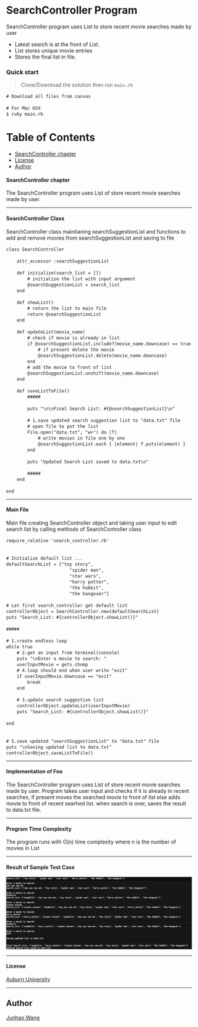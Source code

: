 # SearchController Program 

SearchController program uses List to store recent movie searches made by user

* Latest search is at the front of List.
* List stores unique movie entries
* Stores the final list in file.

### Quick start

> Clone/Download the solution then run `main.rb`

```
# Download all files from canvas

# For Mac OSX
$ ruby main.rb

```

# Table of Contents
* [SearchController chapter](#SearchController-chapter)
* [License](#license)
* [Author](#author)

#### SearchController chapter

The SearchController program uses List of store recent movie searches made by user.

___


#### SearchController Class

SearchController class maintianing searchSuggestionList and functions to 
add and remove movies from searchSuggestionList and saving to file

```
class SearchController

	attr_accessor :searchSuggestionList

	def initialize(search_list = [])
		# initialize the list with input argument
		@searchSuggestionList = search_list
  	end

	def showList()
		# return the list to main file
		return @searchSuggestionList
	end

	def updateList(movie_name)
		# check if movie is already in list
		if @searchSuggestionList.include?(movie_name.downcase) == true
			# if present delete the movie
			@searchSuggestionList.delete(movie_name.downcase)
		end
		# add the movie to front of list
		@searchSuggestionList.unshift(movie_name.downcase)
	end

	def saveListToFile()
		##### 
		
		puts "\n\nFinal Search List: #{@searchSuggestionList}\n"

		# 1.save updated search suggestion list to "data.txt" file 
		# open file to put the list
		File.open("data.txt", "w+") do |f|
  			# write movies in file one by one
  			@searchSuggestionList.each { |element| f.puts(element) }
		end
		
		puts "Updated Search List saved to data.txt\n"

		#####
	end

end

```
___

#### Main File

Main file creating SearchController object and taking user input to edit search list by calling methods of SearchController class

```
require_relative 'search_controller.rb' 


# Initialize default list ...
defaultSearchList = ["toy story", 
						"spider man", 
						"star wars", 
						"harry potter", 
						"the hobbit", 
						"the hangover"]

# Let first search_controller get default list
controllerObject = SearchController.new(defaultSearchList)
puts "Search_List: #{controllerObject.showList()}"

##### 

# 1.create endless loop
while true
	# 2.get an input from terminal(console)
	puts "\nEnter a movie to search: "
	userInputMovie = gets.chomp
	# 4.loop should end when user write "exit"
	if userInputMovie.downcase == "exit"
		break
	end

	# 3.update search suggestion list
	controllerObject.updateList(userInputMovie)
	puts "Search_List: #{controllerObject.showList()}"

end


# 5.save updated "searchSuggestionList" to "data.txt" file
puts "\nSaving updated list to data.txt"
controllerObject.saveListToFile()

```
___

#### Implementation of Foo

The SearchController program uses List of store recent movie searches made by user.
Program takes user input and checks if it is already in recent searches, if present moves the searched movie to front of list else adds movie to front of recent searhed list. when search is over, saves the result to data.txt file.

___

#### Program Time Complexity

The program runs with O(n) time complexity where n is the number of movies in 
List

___

#### Result of Sample Test Case


![Screenshot](screenshot.png)

___

#### License
 [Auburn University](/LICENSE)

___

## Author
 [Junhao Wang](/LICENSE)


